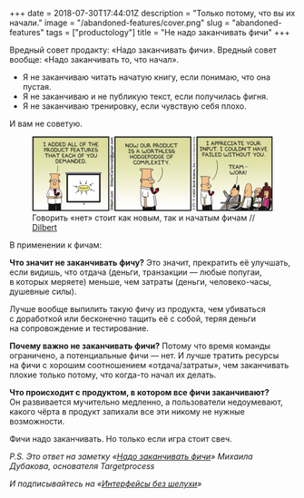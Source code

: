 +++
date = 2018-07-30T17:44:01Z
description = "Только потому, что вы их начали."
image = "/abandoned-features/cover.png"
slug = "abandoned-features"
tags = ["productology"]
title = "Не надо заканчивать фичи"
+++

Вредный совет продакту: «Надо заканчивать фичи». Вредный совет вообще: «Надо заканчивать то, что начал».

- Я не заканчиваю читать начатую книгу, если понимаю, что она пустая.
- Я не заканчиваю и не публикую текст, если получилась фигня.
- Я не заканчиваю тренировку, если чувствую себя плохо.

И вам не советую.

<figure>
  <img alt="Фичи" src="features.jpg">
  <figcaption>Говорить «нет» стоит как новым, так и начатым фичам // <a href="http://dilbert.com/strip/2013-02-25">Dilbert</a></figcaption>
</figure>

В применении к фичам:

**Что значит не заканчивать фичу?** Это значит, прекратить её улучшать, если видишь, что отдача (деньги, транзакции — любые попугаи, в которых меряете) меньше, чем затраты (деньги, человеко-часы, душевные силы).

Лучше вообще выпилить такую фичу из продукта, чем убиваться с доработкой или бесконечно тащить её с собой, теряя деньги на сопровождение и тестирование.

**Почему важно не заканчивать фичи?** Потому что время команды ограничено, а потенциальные фичи — нет. И лучше тратить ресурсы на фичи с хорошим соотношением «отдача/затраты», чем заканчивать плохие только потому, что когда-то начал их делать.

**Что происходит с продуктом, в котором все фичи заканчивают?** Он развивается мучительно медленно, а пользователи недоумевают, какого чёрта в продукт запихали все эти никому не нужные возможности.

Фичи надо заканчивать. Но только если игра стоит свеч.

*P.S. Это ответ на заметку «[Надо заканчивать фичи](https://medium.com/@mdubakov/157278331672)» Михаила Дубакова, основателя Targetprocess*

<div class="row">
<div class="col-xs-12 col-sm-10 col-md-8"><p><em>И подписывайтесь на <span class="nowrap"><i class="far fa-star color-sin"></i> «<a href="tg://resolve?domain=dangry">Интерфейсы без шелухи</a>»</span></em></p></div>
</div>

